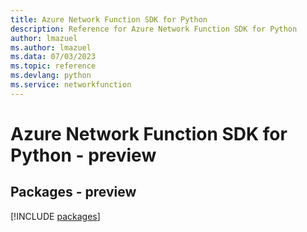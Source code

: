 ```yaml
---
title: Azure Network Function SDK for Python
description: Reference for Azure Network Function SDK for Python
author: lmazuel
ms.author: lmazuel
ms.data: 07/03/2023
ms.topic: reference
ms.devlang: python
ms.service: networkfunction
---
```

# Azure Network Function SDK for Python - preview
## Packages - preview
[!INCLUDE [packages](network-function-index.md)]